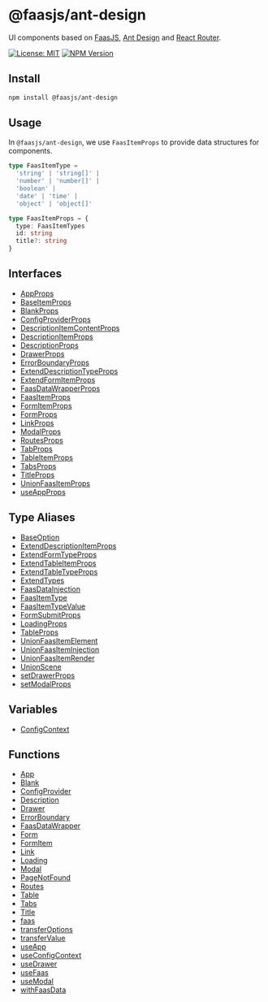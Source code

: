 # @faasjs/ant-design

UI components based on [FaasJS](https://faasjs.com), [Ant Design](https://ant.design) and [React Router](https://reactrouter.com).

[![License: MIT](https://img.shields.io/npm/l/@faasjs/ant-design.svg)](https://github.com/faasjs/faasjs/blob/main/packages/faasjs/ant-design/LICENSE)
[![NPM Version](https://img.shields.io/npm/v/@faasjs/ant-design.svg)](https://www.npmjs.com/package/@faasjs/ant-design)

## Install

```sh
npm install @faasjs/ant-design
```

## Usage

In `@faasjs/ant-design`, we use `FaasItemProps` to provide data structures for components.

```ts
type FaasItemType =
  'string' | 'string[]' |
  'number' | 'number[]' |
  'boolean' |
  'date' | 'time' |
  'object' | 'object[]'

type FaasItemProps = {
  type: FaasItemTypes
  id: string
  title?: string
}
```

## Interfaces

- [AppProps](interfaces/AppProps.md)
- [BaseItemProps](interfaces/BaseItemProps.md)
- [BlankProps](interfaces/BlankProps.md)
- [ConfigProviderProps](interfaces/ConfigProviderProps.md)
- [DescriptionItemContentProps](interfaces/DescriptionItemContentProps.md)
- [DescriptionItemProps](interfaces/DescriptionItemProps.md)
- [DescriptionProps](interfaces/DescriptionProps.md)
- [DrawerProps](interfaces/DrawerProps.md)
- [ErrorBoundaryProps](interfaces/ErrorBoundaryProps.md)
- [ExtendDescriptionTypeProps](interfaces/ExtendDescriptionTypeProps.md)
- [ExtendFormItemProps](interfaces/ExtendFormItemProps.md)
- [FaasDataWrapperProps](interfaces/FaasDataWrapperProps.md)
- [FaasItemProps](interfaces/FaasItemProps.md)
- [FormItemProps](interfaces/FormItemProps.md)
- [FormProps](interfaces/FormProps.md)
- [LinkProps](interfaces/LinkProps.md)
- [ModalProps](interfaces/ModalProps.md)
- [RoutesProps](interfaces/RoutesProps.md)
- [TabProps](interfaces/TabProps.md)
- [TableItemProps](interfaces/TableItemProps.md)
- [TabsProps](interfaces/TabsProps.md)
- [TitleProps](interfaces/TitleProps.md)
- [UnionFaasItemProps](interfaces/UnionFaasItemProps.md)
- [useAppProps](interfaces/useAppProps.md)

## Type Aliases

- [BaseOption](type-aliases/BaseOption.md)
- [ExtendDescriptionItemProps](type-aliases/ExtendDescriptionItemProps.md)
- [ExtendFormTypeProps](type-aliases/ExtendFormTypeProps.md)
- [ExtendTableItemProps](type-aliases/ExtendTableItemProps.md)
- [ExtendTableTypeProps](type-aliases/ExtendTableTypeProps.md)
- [ExtendTypes](type-aliases/ExtendTypes.md)
- [FaasDataInjection](type-aliases/FaasDataInjection.md)
- [FaasItemType](type-aliases/FaasItemType.md)
- [FaasItemTypeValue](type-aliases/FaasItemTypeValue.md)
- [FormSubmitProps](type-aliases/FormSubmitProps.md)
- [LoadingProps](type-aliases/LoadingProps.md)
- [TableProps](type-aliases/TableProps.md)
- [UnionFaasItemElement](type-aliases/UnionFaasItemElement.md)
- [UnionFaasItemInjection](type-aliases/UnionFaasItemInjection.md)
- [UnionFaasItemRender](type-aliases/UnionFaasItemRender.md)
- [UnionScene](type-aliases/UnionScene.md)
- [setDrawerProps](type-aliases/setDrawerProps.md)
- [setModalProps](type-aliases/setModalProps.md)

## Variables

- [ConfigContext](variables/ConfigContext.md)

## Functions

- [App](functions/App.md)
- [Blank](functions/Blank.md)
- [ConfigProvider](functions/ConfigProvider.md)
- [Description](functions/Description.md)
- [Drawer](functions/Drawer.md)
- [ErrorBoundary](functions/ErrorBoundary.md)
- [FaasDataWrapper](functions/FaasDataWrapper.md)
- [Form](functions/Form.md)
- [FormItem](functions/FormItem.md)
- [Link](functions/Link.md)
- [Loading](functions/Loading.md)
- [Modal](functions/Modal.md)
- [PageNotFound](functions/PageNotFound.md)
- [Routes](functions/Routes.md)
- [Table](functions/Table.md)
- [Tabs](functions/Tabs.md)
- [Title](functions/Title.md)
- [faas](functions/faas.md)
- [transferOptions](functions/transferOptions.md)
- [transferValue](functions/transferValue.md)
- [useApp](functions/useApp.md)
- [useConfigContext](functions/useConfigContext.md)
- [useDrawer](functions/useDrawer.md)
- [useFaas](functions/useFaas.md)
- [useModal](functions/useModal.md)
- [withFaasData](functions/withFaasData.md)
